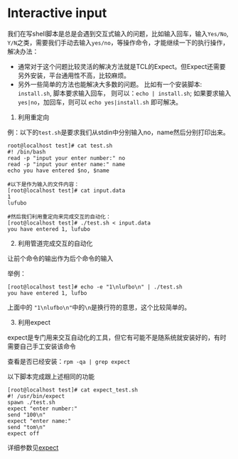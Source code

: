 # Interactive input

我们在写shell脚本是总是会遇到交互式输入的问题，比如输入回车，输入`Yes/No`, `Y/N`之类，需要我们手动去输入`yes/no`，等操作命令，才能继续一下的执行操作，解决办法：

* 通常对于这个问题比较灵活的解决方法就是TCL的Expect。但Expect还需要另外安装，平台通用性不高，比较麻烦。            
* 另外一些简单的方法也能解决大多数的问题。 比如有一个安装脚本: `install.sh`, 脚本要求输入回车， 则可以：`echo | install.sh`; 如果要求输入`yes|no`，加回车，则可以
`echo yes|install.sh` 即可解决。

1. 利用重定向

例：以下的`test.sh`是要求我们从stdin中分别输入no，name然后分别打印出来。
```shell
root@localhost test]# cat test.sh
#! /bin/bash
read -p "input your enter number:" no
read -p "input your enter name:" name
echo you have entered $no, $name

#以下是作为输入的文件内容：
[root@localhost test]# cat input.data
1
lufubo

#然后我们利用重定向来完成交互的自动化：
[root@localhost test]# ./test.sh < input.data
you have entered 1, lufubo
```

2. 利用管道完成交互的自动化

让前个命令的输出作为后个命令的输入

举例：
```shell
[root@localhost test]# echo -e "1\nlufbo\n" | ./test.sh
you have entered 1, lufbo
```
上面中的 `"1\nlufbo\n"`中的`\n`是换行符的意思，这个比较简单的。

3. 利用expect

expect是专门用来交互自动化的工具，但它有可能不是随系统就安装好的，有时需要自己手工安装该命令

查看是否已经安装：`rpm -qa | grep expect`

以下脚本完成跟上述相同的功能

```shell
[root@localhost test]# cat expect_test.sh
#! /usr/bin/expect
spawn ./test.sh
expect "enter number:"
send "100\n"
expect "enter name:"
send "tom\n"
expect off
```
详细参数见[expect](https://github.com/lefeck/linux-command-manual/tree/main/expect)